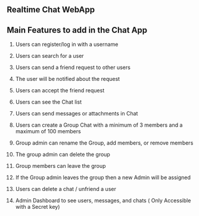 ## Realtime Chat WebApp

## Main Features to add in the Chat App

1. Users can register/log in with a username

2. Users can search for a user

3. Users can send a friend request to other users

4. The user will be notified about the request

5. Users can accept the friend request

6. Users can see the Chat list

7. Users can send messages or attachments in Chat

8. Users can create a Group Chat with a minimum of 3 members and a maximum of 100 members

9. Group admin can rename the Group, add members, or remove members

10. The group admin can delete the group

11. Group members can leave the group

12. If the Group admin leaves the group then a new Admin will be assigned

13. Users can delete a chat / unfriend a user

14. Admin Dashboard to see users, messages, and chats ( Only Accessible with a Secret key)

